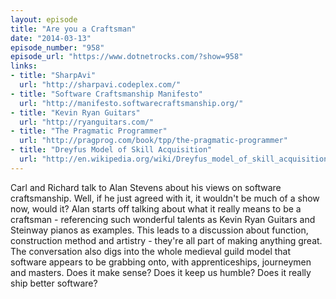 ```yaml
---
layout: episode
title: "Are you a Craftsman"
date: "2014-03-13"
episode_number: "958"
episode_url: "https://www.dotnetrocks.com/?show=958"
links:
- title: "SharpAvi"
  url: "http://sharpavi.codeplex.com/"
- title: "Software Craftsmanship Manifesto"
  url: "http://manifesto.softwarecraftsmanship.org/"
- title: "Kevin Ryan Guitars"
  url: "http://ryanguitars.com/"
- title: "The Pragmatic Programmer"
  url: "http://pragprog.com/book/tpp/the-pragmatic-programmer"
- title: "Dreyfus Model of Skill Acquisition"
  url: "http://en.wikipedia.org/wiki/Dreyfus_model_of_skill_acquisition"
---
```


Carl and Richard talk to Alan Stevens about his views on software craftsmanship. Well, if he just agreed with it, it wouldn't be much of a show now, would it? Alan starts off talking about what it really means to be a craftsman - referencing such wonderful talents as Kevin Ryan Guitars and Steinway pianos as examples. This leads to a discussion about function, construction method and artistry - they're all part of making anything great. The conversation also digs into the whole medieval guild model that software appears to be grabbing onto, with apprenticeships, journeymen and masters. Does it make sense? Does it keep us humble? Does it really ship better software?
